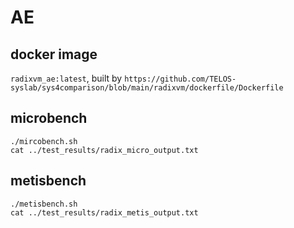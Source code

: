 # AE

## docker image

`radixvm_ae:latest`, built by `https://github.com/TELOS-syslab/sys4comparison/blob/main/radixvm/dockerfile/Dockerfile`

## microbench

```
./mircobench.sh
cat ../test_results/radix_micro_output.txt
```

## metisbench

```
./metisbench.sh
cat ../test_results/radix_metis_output.txt
```